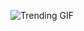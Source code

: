 ![Trending GIF](https://media4.giphy.com/media/v1.Y2lkPThiYjIxNzcybXNnOXFvd2FnZzNhOW1odXdjdnB3ZjdvczBsemt2eTJwejV5NmdxbiZlcD12MV9naWZzX3NlYXJjaCZjdD1n/bGgsc5mWoryfgKBx1u/giphy.gif)
